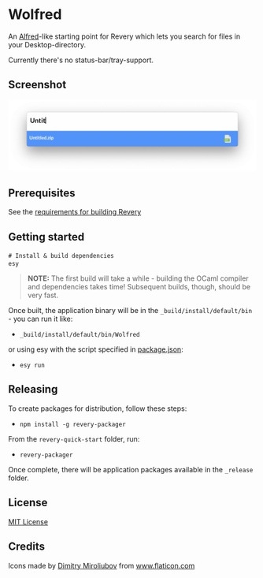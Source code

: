 # Wolfred

An [Alfred](https://www.alfredapp.com/)-like starting point for Revery which lets you search for files in your Desktop-directory.

Currently there's no status-bar/tray-support.

## Screenshot

<img src="./docs/example-image.png" width="640" />

## Prerequisites

See the [requirements for building Revery](https://github.com/revery-ui/revery/wiki/Building-&-Installing)

## Getting started

```
# Install & build dependencies
esy
```

> **NOTE:** The first build will take a while - building the OCaml compiler and dependencies takes time! Subsequent builds, though, should be very fast.

Once built, the application binary will be in the `_build/install/default/bin` - you can run it like:

- `_build/install/default/bin/Wolfred`

or using esy with the script specified in [package.json](package.json#L8):

- `esy run`

## Releasing

To create packages for distribution, follow these steps:

- `npm install -g revery-packager`

From the `revery-quick-start` folder, run:

- `revery-packager`

Once complete, there will be application packages available in the `_release` folder.

## License

[MIT License](LICENSE)

## Credits

Icons made by <a href="https://www.flaticon.com/authors/dimitry-miroliubov" title="Dimitry Miroliubov">Dimitry Miroliubov</a> from <a href="https://www.flaticon.com/" title="Flaticon"> www.flaticon.com</a>
